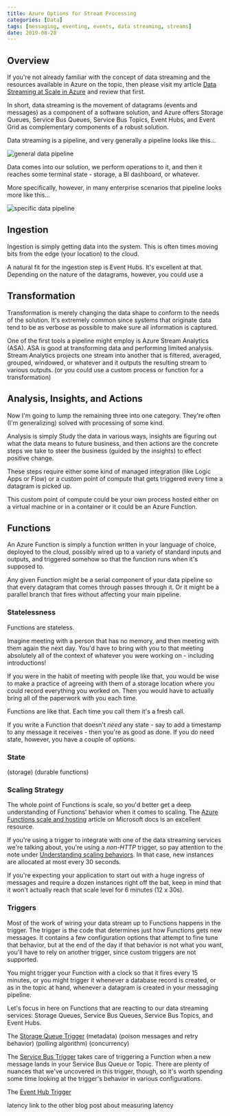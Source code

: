 ```yaml
---
title: Azure Options for Stream Processing
categories: [Data]
tags: [messaging, eventing, events, data streaming, streams]
date: 2019-08-28
---
```


## Overview
If you're not already familiar with the concept of data streaming and the resources available in Azure on the topic, then please visit my article [Data Streaming at Scale in Azure](/streaming) and review that first.

In short, data streaming is the movement of datagrams (events and messages) as a component of a software solution, and Azure offers Storage Queues, Service Bus Queues, Service Bus Topics, Event Hubs, and Event Grid as complementary components of a robust solution.

Data streaming is a pipeline, and very generally a pipeline looks like this...

![](/files/stream-processing_01.png "general data pipeline")

Data comes into our solution, we perform operations to it, and then it reaches some terminal state - storage, a BI dashboard, or whatever.

More specifically, however, in many enterprise scenarios that pipeline looks more like this...

![](/files/stream-processing_02.png "specific data pipeline")

## Ingestion
Ingestion is simply getting data into the system. This is often times moving bits from the edge (your location) to the cloud.

A natural fit for the ingestion step is Event Hubs. It's excellent at that. Depending on the nature of the datagrams, however, you could use a 

## Transformation
Transformation is merely changing the data shape to conform to the needs of the solution. It's extremely common since systems that originate data tend to be as verbose as possible to make sure all information is captured. 

One of the first tools a pipeline might employ is Azure Stream Analytics (ASA). ASA is good at transforming data and performing limited analysis. Stream Analytics projects one stream into another that is filtered, averaged, grouped, windowed, or whatever and it outputs the resulting stream to various outputs.
(or you could use a custom process or function for a transformation)

## Analysis, Insights, and Actions
Now I'm going to lump the remaining three into one category. They're often (I'm generalizing) solved with processing of some kind.

Analysis is simply Study the data in various ways, insights are figuring out what the data means to future business, and then actions are the concrete steps we take to steer the business (guided by the insights) to effect positive change.

These steps require either some kind of managed integration (like Logic Apps or Flow) or a custom point of compute that gets triggered every time a datagram is picked up.

This custom point of compute could be your own process hosted either on a virtual machine or in a container or it could be an Azure Function.

## Functions
An Azure Function is simply a function written in your language of choice, deployed to the cloud, possibly wired up to a variety of standard inputs and outputs, and triggered somehow so that the function runs when it's supposed to.

Any given Function might be a serial component of your data pipeline so that every datagram that comes through passes through it. Or it might be a parallel branch that fires without affecting your main pipeline.

### Statelessness
Functions are stateless.

Imagine meeting with a person that has no memory, and then meeting with them again the next day. You'd have to bring with you to that meeting absolutely all of the context of whatever you were working on - including introductions!

If you were in the habit of meeting with people like that, you would be wise to make a practice of agreeing with them of a storage location where you could record everything you worked on. Then you would have to actually bring all of the paperwork with you each time.

Functions are like that. Each time you call them it's a fresh call.

If you write a Function that doesn't _need_ any state - say to add a timestamp to any message it receives - then you're as good as done. If you do need state, however, you have a couple of options.

### State
(storage)
(durable functions)

### Scaling Strategy
The whole point of Functions is scale, so you'd better get a deep understanding of Functions' behavior when it comes to scaling. The [Azure Functions scale and hosting](https://docs.microsoft.com/en-us/azure/azure-functions/functions-scale) article on Microsoft docs is an excellent resource.

If you're using a trigger to integrate with one of the data streaming services we're talking about, you're using a _non-HTTP_ trigger, so pay attention to the note under [Understanding scaling behaviors](https://docs.microsoft.com/en-us/azure/azure-functions/functions-scale#understanding-scaling-behaviors). In that case, new instances are allocated at most every 30 seconds.

If you're expecting your application to start out with a huge ingress of messages and require a dozen instances right off the bat, keep in mind that it won't actually reach that scale level for 6 minutes (12 x 30s).

### Triggers
Most of the work of wiring your data stream up to Functions happens in the trigger. The trigger is the code that determines just how Functions gets new messages. It contains a few configuration options that attempt to fine tune that behavior, but at the end of the day if that behavior is not what you want, you'll have to rely on another trigger, since custom triggers are not supported.

You might trigger your Function with a clock so that it fires every 15 minutes, or you might trigger it whenever a database record is created, or as in the topic at hand, whenever a datagram is created in your messaging pipeline.

Let's focus in here on Functions that are reacting to our data streaming services: Storage Queues, Service Bus Queues, Service Bus Topics, and Event Hubs.

The [Storage Queue Trigger]() 
(metadata)
(poison messages and retry behavior)
(polling algorithm)
(concurrency)


The [Service Bus Trigger](https://docs.microsoft.com/en-us/azure/azure-functions/functions-bindings-service-bus) takes care of triggering a Function when a new message lands in your Service Bus Queue or Topic. There are plenty of nuances that we've uncovered in this trigger, though, so it's worth spending some time looking at the trigger's behavior in various configurations.

The [Event Hub Trigger](https://docs.microsoft.com/en-us/azure/azure-functions/functions-bindings-event-hubs)

latency
    link to the other blog post about measuring latency